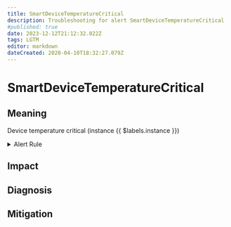 ```yaml
---
title: SmartDeviceTemperatureCritical
description: Troubleshooting for alert SmartDeviceTemperatureCritical
#published: true
date: 2023-12-12T21:12:32.022Z
tags: LGTM
editor: markdown
dateCreated: 2020-04-10T18:32:27.079Z
---
```


# SmartDeviceTemperatureCritical

## Meaning
[//]: # "Short paragraph that explains what the alert means"
Device temperature critical  (instance {{ $labels.instance }})

<details>
  <summary>Alert Rule</summary>

  ```yaml
alert: SmartDeviceTemperatureCritical
expr: smartctl_device_temperature > 80
for: 2m
labels:
    severity: critical
annotations:
    summary: Smart device temperature critical (instance {{ $labels.instance }})
    description: |-
        Device temperature critical  (instance {{ $labels.instance }})
          VALUE = {{ $value }}
          LABELS = {{ $labels }}
    runbook: https://github.com/srerun/prometheus-alerts/content/runbooks/SmartDeviceTemperatureCritical

  ```
</details>


## Impact
[//]: # "What could / will happen if the alert is not addressed"



## Diagnosis
[//]: # "Steps to take to identify the cause of the problem"



## Mitigation
[//]: # "The steps necessary to resolve the alert"
